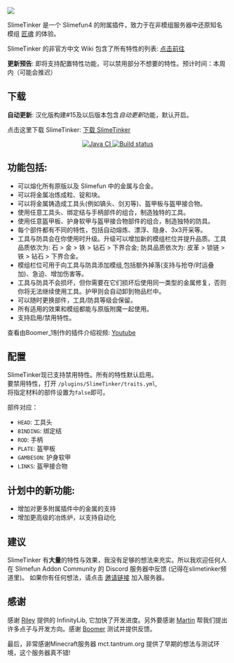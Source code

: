 ![](https://cdn.jsdelivr.net/gh/Sefiraat/SlimeTinker/images/logo/logo_large.png)

SlimeTinker 是一个 Slimefun4 的附属插件，致力于在非模组服务器中还原知名模组 [匠魂](https://www.curseforge.com/minecraft/mc-mods/tinkers-construct) 的体验。

SlimeTinker 的非官方中文 Wiki 包含了所有特性的列表: [点击前往](https://slimetinker.guizhanss.wiki)

**更新预告**: 即将支持配置特性功能，可以禁用部分不想要的特性。预计时间：本周内（可能会推迟）

## 下载

**自动更新**: 汉化版构建#15及以后版本包含*自动更新*功能，默认开启。

点击这里下载 SlimeTinker: [下载 SlimeTinker](https://builds.guizhanss.net/ybw0014/SlimeTinker-CN/master)

<p align="center">
  <a href="https://github.com/ybw0014/SlimeTinker-CN/actions/workflows/maven.yml">
    <img src="https://github.com/ybw0014/SlimeTinker-CN/actions/workflows/maven.yml/badge.svg" alt="Java CI"/>
  </a>
  <a href="https://builds.guizhanss.net/ybw0014/SlimeTinker-CN/master">
    <img src="https://builds.guizhanss.net/f/ybw0014/SlimeTinker-CN/master/badge.svg" alt="Build status"/>
  </a>
</p>

## 功能包括:

* 可以熔化所有原版以及 Slimefun 中的金属与合金。
* 可以将金属冶炼成粒、锭和块。
* 可以将金属铸造成工具头(例如镐头、剑刃等)、盔甲板与盔甲接合物。
* 使用任意工具头、绑定结与手柄部件的组合，制造独特的工具。
* 使用任意盔甲板、护身软甲与盔甲接合物部件的组合，制造独特的防具。
* 每个部件都有不同的特性，包括自动熔炼、漂浮、隐身、3x3开采等。
* 工具与防具会在你使用时升级。升级可以增加新的模组栏位并提升品质。工具品质依次为: 石 > 金 > 铁 > 钻石 > 下界合金; 防具品质依次为: 皮革 > 锁链 > 铁 > 钻石 > 下界合金。
* 模组栏位可用于向工具与防具添加模组,包括额外掉落(支持与抢夺/时运叠加)、急迫、增加伤害等。
* 工具与防具不会损坏，但你需要在它们损坏后使用同一类型的金属修复，否则你将无法继续使用工具。护甲则会自动卸到物品栏中。
* 可以随时更换部件，工具/防具等级会保留。
* 所有适用的效果和模组都能与原版附魔一起使用。
* 支持启用/禁用特性。

查看由Boomer_1制作的插件介绍视频: [Youtube](https://youtu.be/gAUoxj-h26s)

## 配置

SlimeTinker现已支持禁用特性。所有的特性默认启用。  
要禁用特性，打开 `/plugins/SlimeTinker/traits.yml`,  
将指定材料的部件设置为`false`即可。

部件对应：

- `HEAD`: 工具头
- `BINDING`: 绑定结
- `ROD`: 手柄
- `PLATE`: 盔甲板
- `GAMBESON`: 护身软甲
- `LINKS`: 盔甲接合物

## 计划中的新功能:

* 增加对更多附属插件中的金属的支持
* 增加更高级的冶炼炉，以支持自动化

## 建议

SlimeTinker 有**大量**的特性与效果，我没有足够的想法来充实。所以我欢迎任何人在 Slimefun Addon Community 的 Discord 服务器中反馈 (记得在slimetinker频道里)。 如果你有任何想法，请点击 [邀请链接](https://discord.gg/SqD3gg5SAU) 加入服务器。

## 感谢

感谢 [Riley](https://github.com/Mooy1) 提供的 InfinityLib, 它加快了开发进度。另外要感谢 [Martin](https://github.com/martinbrom) 帮我们提出许多点子与开发方向。感谢 [Boomer](https://www.youtube.com/channel/UC2ZmER18YBRYube-62-JVpA) 测试并提供反馈。

最后，非常感谢Minecraft服务器 mct.tantrum.org 提供了早期的想法与测试环境，这个服务器真不错!
